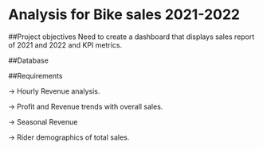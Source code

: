 # Analysis for Bike sales 2021-2022
##Project objectives
 Need to create a dashboard that displays sales report of 2021 and 2022 and KPI metrics.

##Database 

 

##Requirements

  -> Hourly Revenue analysis.
 
  -> Profit and Revenue trends with overall sales.

  -> Seasonal Revenue
 
  -> Rider demographics of total sales.
